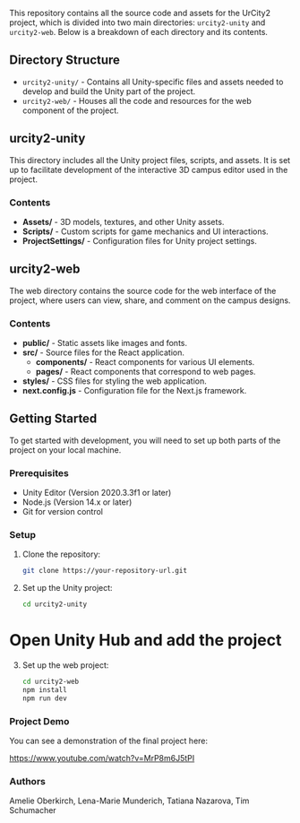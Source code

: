 
This repository contains all the source code and assets for the UrCity2 project, which is divided into two main directories: `urcity2-unity` and `urcity2-web`. Below is a breakdown of each directory and its contents.

## Directory Structure

- `urcity2-unity/` - Contains all Unity-specific files and assets needed to develop and build the Unity part of the project.
- `urcity2-web/` - Houses all the code and resources for the web component of the project.

## urcity2-unity

This directory includes all the Unity project files, scripts, and assets. It is set up to facilitate development of the interactive 3D campus editor used in the project.

### Contents

- **Assets/** - 3D models, textures, and other Unity assets.
- **Scripts/** - Custom scripts for game mechanics and UI interactions.
- **ProjectSettings/** - Configuration files for Unity project settings.

## urcity2-web

The web directory contains the source code for the web interface of the project, where users can view, share, and comment on the campus designs.

### Contents

- **public/** - Static assets like images and fonts.
- **src/** - Source files for the React application.
    - **components/** - React components for various UI elements.
    - **pages/** - React components that correspond to web pages.
- **styles/** - CSS files for styling the web application.
- **next.config.js** - Configuration file for the Next.js framework.

## Getting Started

To get started with development, you will need to set up both parts of the project on your local machine.

### Prerequisites

- Unity Editor (Version 2020.3.3f1 or later)
- Node.js (Version 14.x or later)
- Git for version control

### Setup

1. Clone the repository:
   ```bash
   git clone https://your-repository-url.git
2. Set up the Unity project:
    ```bash 
	cd urcity2-unity
# Open Unity Hub and add the project
3. Set up the web project:
    ```bash
	cd urcity2-web
	npm install
	npm run dev


### Project Demo

You can see a demonstration of the final project here:

https://www.youtube.com/watch?v=MrP8m6J5tPI



### Authors
Amelie Oberkirch,
Lena-Marie Munderich,
Tatiana Nazarova,
Tim Schumacher
